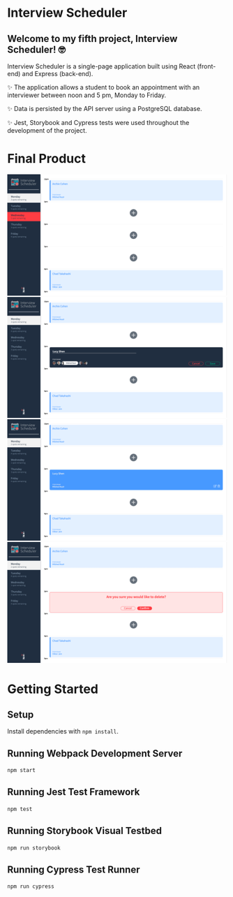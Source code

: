 # Interview Scheduler

## Welcome to my fifth project, Interview Scheduler! 🤓

Interview Scheduler is a single-page application built using React (front-end) and Express (back-end). 

✨ The application allows a student to book an appointment with an interviewer between noon and 5 pm, Monday to Friday. 

✨ Data is persisted by the API server using a PostgreSQL database.

✨ Jest, Storybook and Cypress tests were used throughout the development of the project.

# Final Product

!["Appointments-All"](https://github.com/lucyshen7/scheduler/blob/master/docs/appointments-all.png)
!["Appointment-Form"](https://github.com/lucyshen7/scheduler/blob/master/docs/appointment-form.png)
!["Appointment-Saved"](https://github.com/lucyshen7/scheduler/blob/master/docs/appointment-saved.png)
!["Appointment-Delete"](https://github.com/lucyshen7/scheduler/blob/master/docs/appointment-delete.png)

# Getting Started
## Setup

Install dependencies with `npm install`.

## Running Webpack Development Server

```sh
npm start
```

## Running Jest Test Framework

```sh
npm test
```

## Running Storybook Visual Testbed

```sh
npm run storybook
```

## Running Cypress Test Runner

```sh
npm run cypress
```
